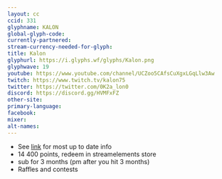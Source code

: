 ```yaml
---
layout: cc
ccid: 331
glyphname: KALON
global-glyph-code: 
currently-partnered: 
stream-currency-needed-for-glyph: 
title: Kalon
glyphurl: https://i.glyphs.wf/glyphs/Kalon.png
glyphwave: 19
youtube: https://www.youtube.com/channel/UCZoo5CAfsCuXgxLGqLlw3Aw
twitch: https://www.twitch.tv/kalon75
twitter: https://twitter.com/0K2a_lon0
discord: https://discord.gg/HVMFxFZ
other-site: 
primary-language: 
facebook: 
mixer: 
alt-names: 
---
```

* See [link](https://docs.google.com/document/d/1vsrDflP0XGEBbL5Qlkj87pmtcVfV43NxPyMU03rMVz0/edit) for most up to date info
* 14 400 points, redeem in streamelements store
* sub for 3 months (pm after you hit 3 months)
* Raffles and contests
